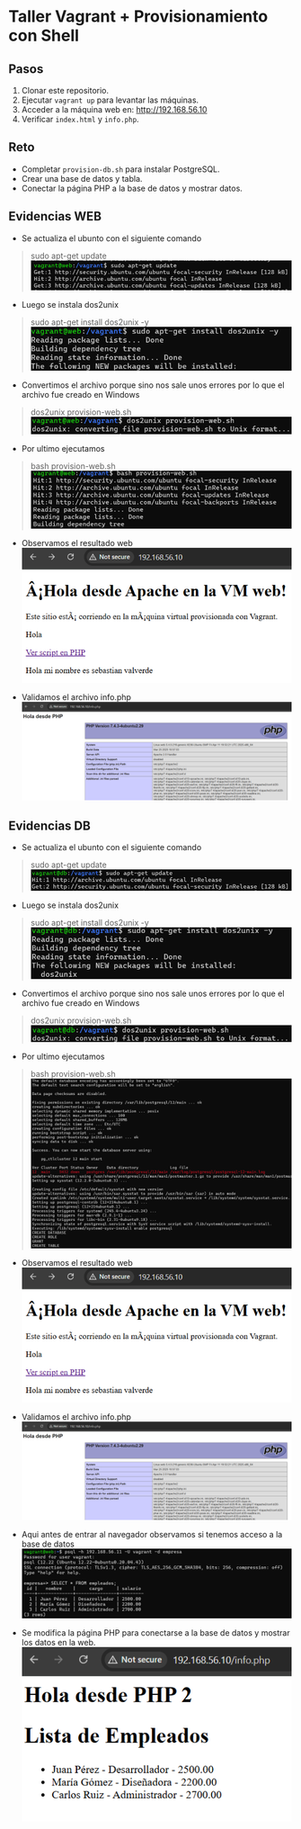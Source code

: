 # Taller Vagrant + Provisionamiento con Shell

## Pasos
1. Clonar este repositorio.
2. Ejecutar `vagrant up` para levantar las máquinas.
3. Acceder a la máquina web en: http://192.168.56.10
4. Verificar `index.html` y `info.php`.

## Reto
- Completar `provision-db.sh` para instalar PostgreSQL.
- Crear una base de datos y tabla.
- Conectar la página PHP a la base de datos y mostrar datos.

## Evidencias WEB

- Se actualiza el ubunto con el siguiente comando 
> sudo apt-get update
![Actualizacion ubunto](image.png)

- Luego se instala dos2unix
> sudo apt-get install dos2unix -y
![Instalacion dos2unix](image-1.png)

- Convertimos el archivo porque sino nos sale unos errores por lo que el archivo fue creado en Windows 
> dos2unix provision-web.sh
![Conversion del archivo](image-2.png)

- Por ultimo ejecutamos 
> bash provision-web.sh
![Ejecucion](image-3.png)

- Observamos el resultado web
![web-home](image-4.png)

- Validamos el archivo info.php
![info.php](image-5.png)

## Evidencias DB

- Se actualiza el ubunto con el siguiente comando 
> sudo apt-get update
![alt text](image-6.png)

- Luego se instala dos2unix
> sudo apt-get install dos2unix -y
![alt text](image-7.png)

- Convertimos el archivo porque sino nos sale unos errores por lo que el archivo fue creado en Windows 
> dos2unix provision-web.sh
![alt text](image-8.png)

- Por ultimo ejecutamos 
> bash provision-web.sh
![alt text](image-9.png)

- Observamos el resultado web
![web-home](image-4.png)

- Validamos el archivo info.php
![info.php](image-5.png)

- Aqui antes de entrar al navegador observamos si tenemos acceso a la base de datos 
![alt text](image-11.png)

- Se modifica la página PHP para conectarse a la base de datos y mostrar los datos en la web.
![alt text](image-10.png)